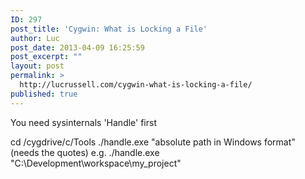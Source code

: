 ```yaml
---
ID: 297
post_title: 'Cygwin: What is Locking a File'
author: Luc
post_date: 2013-04-09 16:25:59
post_excerpt: ""
layout: post
permalink: >
  http://lucrussell.com/cygwin-what-is-locking-a-file/
published: true
---
```

You need sysinternals 'Handle' first

cd /cygdrive/c/Tools
./handle.exe "absolute path in Windows format" (needs the quotes)
e.g. ./handle.exe  "C:\Development\workspace\my_project\"